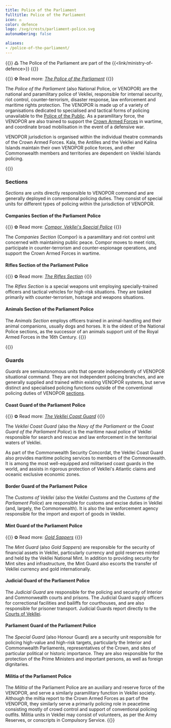 ```yaml
---
title: Police of the Parliament
fulltitle: Police of the Parliament
icon: ⚖️
color: defence
logo: /svg/crests/parliament-police.svg
autonumbering: false

aliases:
- /police-of-the-parliament/
---
```

{{<note>}}
߷ The Police of the Parliament are part of the {{<link/ministry-of-defence>}}
{{</note>}}

{{<note link>}}
✿ Read more: *[The Police of the Parliament](/stories/police/)*
{{</note>}}

The *Police of the Parliament* (also National Police, or VENOPOR) are the national and paramilitary police of Vekllei, responsible for internal security, riot control, counter-terrorism, disaster response, law enforcement and maritime rights protection. The VENOPOR is made up of a variety of organisations dedicated to specialised and tactical forms of policing unavailable to the [Police of the Public](#police-of-the-public). As a paramilitary force, the VENOPOR are also trained to support the [Crown Armed Forces](/factbook/society/state/palace/military/) in wartime, and coordinate broad mobilisation in the event of a defensive war.

VENOPOR jurisdiction is organised within the individual theatre commands of the Crown Armed Forces. Kala, the Antilles and the Vekllei and Kalina Islands maintain their own VENOPOR police forces, and other Commonwealth members and territories are dependent on Vekllei Islands policing.

{{<note panel>}}
### Sections

*Sections* are units directly responsible to VENOPOR command and are generally deployed in conventional policing duties. They consist of special units for different types of policing within the jurisdiction of VENOPOR.

#### Companies Section of the Parliament Police

{{<note link>}}
✿ Read more: *[Compor, Vekllei's Special Police](/stories/compor/)*
{{</note>}}

The *Companies Section* (Compor) is a paramilitary and riot control unit concerned with maintaining public peace. Compor moves to meet riots, participate in counter-terrorism and counter-espionage operations, and support the Crown Armed Forces in wartime.

#### Rifles Section of the Parliament Police

{{<note link>}}
✿ Read more: *[The Rifles Section](/stories/rifles/)*
{{</note>}}

The *Rifles Section* is a special weapons unit employing specially-trained officers and tactical vehicles for high-risk situations. They are tasked primarily with counter-terrorism, hostage and weapons situations.

#### Animals Section of the Parliament Police

The *Animals Section* employs officers trained in animal-handling and their animal companions, usually dogs and horses. It is the oldest of the National Police sections, as the successor of an animals support unit of the Royal Armed Forces in the 16th Century.
{{</note>}}

{{<note panel>}}
### Guards

*Guards* are semiautonomous units that operate independently of VENOPOR situational command. They are not independent policing branches, and are generally supplied and trained within existing VENOPOR systems, but serve distinct and specialised policing functions outside of the conventional policing duties of VENOPOR [sections](#sections).

#### Coast Guard of the Parliament Police

{{<note link>}}
✿ Read more: *[The Vekllei Coast Guard](/posts/2021-11-14-coastguard/)*
{{</note>}}

The *Vekllei Coast Guard* (also the *Navy of the Parliament* or the *Coast Guard of the Parliament Police*) is the maritime naval police of Vekllei responsible for search and rescue and law enforcement in the territorial waters of Vekllei.

As part of the Commonwealth Security Concordat, the Vekllei Coast Guard also provides maritime policing services to members of the Commonwealth. It is among the most well-equipped and militarised coast guards in the world, and assists in rigorous protection of Vekllei's Atlantic claims and oceanic exclusive economic zones.

#### Border Guard of the Parliament Police

The *Customs of Vekllei* (also the *Vekllei Customs* and the *Customs of the Parliament Police*) are responsible for customs and excise duties in Vekllei (and, largely, the Commonwealth). It is also the law enforcement agency responsible for the import and export of goods in Vekllei.

#### Mint Guard of the Parliament Police

{{<note link>}}
✿ Read more: *[Gold Sappers](/posts/2021-04-09-sappers/)*
{{</note>}}

The *Mint Guard* (also *Gold Sappers*) are responsible for the security of financial assets in Vekllei, particularly currency and gold reserves minted and held by the Vekllei National Mint. In addition to providing security for Mint sites and infrastructure, the Mint Guard also escorts the transfer of Vekllei currency and gold internationally.

#### Judicial Guard of the Parliament Police

The *Judicial Guard* are responsible for the policing and security of Interior and Commonwealth courts and prisons. The Judicial Guard supply officers for correctional facilities and bailiffs for courthouses, and are also responsible for prisoner transport. Judicial Guards report directly to the [Courts of Vekllei](/factbook/society/state/government/crown/courts).

#### Parliament Guard of the Parliament Police

The *Special Guard* (also Honour Guard) are a security unit responsible for policing high-value and high-risk targets, particularly the Interior and Commonwealth Parliaments, representatives of the Crown, and sites of particular political or historic importance. They are also responsible for the protection of the Prime Ministers and important persons, as well as foreign dignitaries.

#### Militia of the Parliament Police

The *Militia* of the Parliament Police are an auxiliary and reserve force of the VENOPOR, and serve a similarly paramilitary function in Vekllei society. Although the miltia report to the Crown Armed Forces as part of the VENOPOR, they similarly serve a primarily policing role in peacetime consisting mostly of crowd control and support of conventional policing outfits. Militia units in Vekllei may consist of volunteers, as per the Army Reserves, or conscripts in Compulsory Service.
{{</note>}}